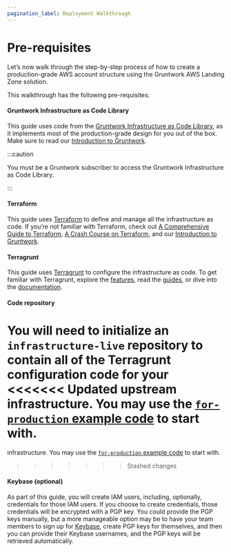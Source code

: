 ```yaml
---
pagination_label: Deployment Walkthrough
---
```


# Pre-requisites

Let’s now walk through the step-by-step process of how to create a production-grade AWS account structure using the Gruntwork AWS Landing Zone solution.

This walkthrough has the following pre-requisites:

<div className="dlist">

#### Gruntwork Infrastructure as Code Library

This guide uses code from the [Gruntwork Infrastructure as Code Library](https://gruntwork.io/infrastructure-as-code-library/), as it
implements most of the production-grade design for you out of the box. Make sure to read
our [Introduction to Gruntwork](/intro/overview/intro-to-gruntwork).

</div>

:::caution

You must be a <span className="js-subscribe-cta">Gruntwork subscriber</span> to access the Gruntwork Infrastructure as Code Library.

:::

<div className="dlist">

#### Terraform

This guide uses [Terraform](https://www.terraform.io/) to define and manage all the infrastructure as code. If you’re
not familiar with Terraform, check out [A
Comprehensive Guide to Terraform](https://blog.gruntwork.io/a-comprehensive-guide-to-terraform-b3d32832baca), [A Crash Course on Terraform](https://training.gruntwork.io/p/terraform), and
our [Introduction to Gruntwork](/intro/overview/intro-to-gruntwork).

#### Terragrunt

This guide uses [Terragrunt](https://terragrunt.gruntwork.io/) to configure the infrastructure as code. To get familiar
with Terragrunt, explore the [features](https://terragrunt.gruntwork.io/docs/#features), read the [guides](https://terragrunt.gruntwork.io/docs/getting-started/quick-start/),
or dive into the [documentation](https://terragrunt.gruntwork.io/docs/).

#### Code repository

You will need to initialize an `infrastructure-live` repository to contain all of the Terragrunt configuration code for your
<<<<<<< Updated upstream
infrastructure. You may use the [`for-production` example code](https://github.com/tnn-gruntwork-io/terraform-aws-service-catalog/tree/v0.41.4/examples/for-production/infrastructure-live) to start with.
=======
infrastructure. You may use the [`for-production` example code](https://github.com/tnn-gruntwork-io/terraform-aws-service-catalog/tree/v0.41.4/examples/for-production/infrastructure-live) to start with.
>>>>>>> Stashed changes

#### Keybase (optional)

As part of this guide, you will create IAM users, including, optionally, credentials for those IAM users. If you
choose to create credentials, those credentials will be encrypted with a PGP key. You could provide the PGP keys
manually, but a more manageable option may be to have your team members to sign up for [Keybase](https://keybase.io),
create PGP keys for themselves, and then you can provide their Keybase usernames, and the PGP keys will be retrieved
automatically.

</div>
